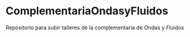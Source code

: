 # ComplementariaOndasyFluidos
Repositorio para subir talleres de la complementaria de Ondas y Fluidos
